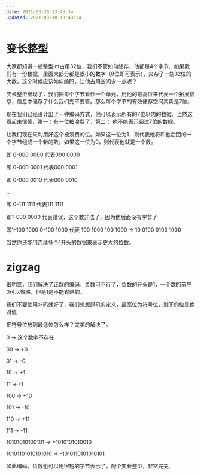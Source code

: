```yaml
---
date: 2021-03-30 13:43:34
updated: 2021-03-30 13:43:34
---
```


# 变长整型

大家都知道一般整型int占用32位，我们不管如何储存，他都是4个字节，如果我们有一份数据，里面大部分都是很小的数字（8位即可表示），夹杂了一些32位的大数。这个时候应该如何编码，让他占用空间少一点呢？

<!-- more -->

变长整型出现了，我们把每个字节看作一个单元，用他的最高位来代表一个拓展信息，信息中储存了什么我们先不要管。那么每个字节的有效储存空间其实是7位。

现在我们已经设计出了一种编码方式，他可以表示所有的7位以内的数据，当然这看起来很傻，第一：有一位被浪费了，第二： 他不能表示超过7位的数据。

让我们现在来利用好这个被浪费的位。如果这一位为1，则代表他将和他后面的一个字节组成一个新的数。如果这一位为0，则代表他就是一个数。

即 0-000 0000 代表000 0000

即 0-000 0001 代表000 0001

即 0-000 0010 代表000 0010

...

即 0-111 1111 代表111 1111

即1-000 0000 代表错误，这个数非法了，因为他后面没有字节了

即1-100 1000 0-100 1000 代表 100 1000 100 1000 -> 10 0100 0100 1000

当然你还能用连续多个1开头的数据来表示更大的位数。

# zigzag

很明显，我们解决了正数的编码，负数可不行了，负数的开头是1，一个数的前导0可以省略，但是1是不能省略的。

我们不要使用补码就好了，我们想想原码的定义，最高位为符号位，剩下的位是绝对值

把符号位放到最低位怎么样？完美的解决了。

0 -> 这个数字不存在

00 -> +0

01 -> -0

10 -> +1

11 -> -1

100 -> +10

101 -> -10

110 -> +11

111 -> -11

10101010100101 -> +1010101010010

10101101010101010 -> -1010110101010101



如此编码，负数也可以用很短的字节表示了，配个变长整型，非常完美。







